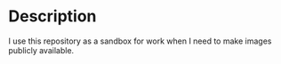 # Description

I use this repository as a sandbox for work when I need to make images publicly available.
